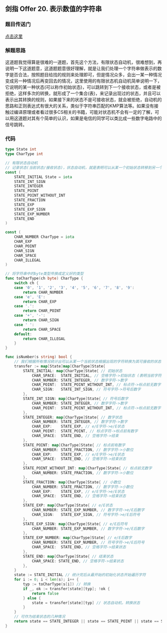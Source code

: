 ## 剑指 Offer 20. 表示数值的字符串

### 题目传送门

[点击这里](https://leetcode-cn.com/problems/biao-shi-shu-zhi-de-zi-fu-chuan-lcof/)

### 解题思路

这道题我觉得算是很难的一道题，首先这个方法，有限状态自动机，很难想到，再说明一下这道题意，这道题题意很好理解，就是让我们处理一个字符串做表示的数字是否合法，按照题目给找的规则来处理即可，但是情况众多，会出一某一种情况变成另一种情况后再变回去的情况，这里使用的有限状态机自动机简单说明一下，它说明的某一种状态(可以称作初始状态)，可以跳转到下一个接收状态，或者是被拒绝，这样多次的转换，就形成了一个集合(表)，来记录出现过的状态，并且可以表示出其转换的规则，如果接下来的状态不是可接收状态，就会被拒绝，自动机的思路和正则表达式有很大的关系，类似于字符串匹配的KMP算法等。如果没有接触过编译原理或者看过很多CS相关的书籍，可能对状态机不会有一定的了解，可以用这道题对其有个简单的认识，如果是电信的同学可以类比成一些数字电路中的信号跳转。

### 代码

```go
type State int
type CharType int

// 有限状态自动机
// 记录状态(当前状态/接收状态)，状态自动机，就是表明可以从某一个初始状态转移到另一个接收状态，否则就是被拒绝
const (
	STATE_INITIAL State = iota
	STATE_INT_SIGN
	STATE_INTEGER
	STATE_POINT
	STATE_POINT_WITHOUT_INT
	STATE_FRACTION
	STATE_EXP
	STATE_EXP_SIGN
	STATE_EXP_NUMBER
	STATE_END
)

const (
	CHAR_NUMBER CharType = iota
	CHAR_EXP
	CHAR_POINT
	CHAR_SIGN
	CHAR_SPACE
	CHAR_ILLEGAL
)

// 将字符串中的byte类型传换成定义好的类型
func toCharType(ch byte) CharType {
	switch ch {
	case '0', '1', '2', '3', '4', '5', '6', '7', '8', '9':
		return CHAR_NUMBER
	case 'e', 'E':
		return CHAR_EXP
	case '.':
		return CHAR_POINT
	case '+', '-':
		return CHAR_SIGN
	case ' ':
		return CHAR_SPACE
	default:
		return CHAR_ILLEGAL
	}
}

func isNumber(s string) bool {
    // 我们根据所有情况统计出可以从某一个当前状态根据出现的字符转换为其可接收的状态
	transfer := map[State]map[CharType]State{
		STATE_INITIAL: map[CharType]State{ // 初始状态
			CHAR_SPACE:  STATE_INITIAL, // 空格字符->初始状态 (表明当前字符后面转换成可接收的状态，下面同理)
			CHAR_NUMBER: STATE_INTEGER, // 数字字符->数字
			CHAR_POINT:  STATE_POINT_WITHOUT_INT, // 标点符->标点前无数字
			CHAR_SIGN:   STATE_INT_SIGN, // 符号字符->符号后数字
		},
		STATE_INT_SIGN: map[CharType]State{ // 符号后数字
			CHAR_NUMBER: STATE_INTEGER, // 数字字符->数字
			CHAR_POINT:  STATE_POINT_WITHOUT_INT, // 标点符->标点前无数字
		},
		STATE_INTEGER: map[CharType]State{ // 数字状态
			CHAR_NUMBER: STATE_INTEGER, // 数字字符->数字
			CHAR_EXP:    STATE_EXP, // e/E字符->e/E状态
			CHAR_POINT:  STATE_POINT, // 标点字符->标点前有数字
			CHAR_SPACE:  STATE_END, // 空格字符->结束
		},
		STATE_POINT: map[CharType]State{ // 标点前有数字
			CHAR_NUMBER: STATE_FRACTION, // 数字字符->小数位
			CHAR_EXP:    STATE_EXP, // e/E字符->e/E状态
			CHAR_SPACE:  STATE_END, // 空格字符->结束状态
		},
		STATE_POINT_WITHOUT_INT: map[CharType]State{ // 标点前无数字
			CHAR_NUMBER: STATE_FRACTION, // 数字字符->小数位
		},
		STATE_FRACTION: map[CharType]State{ // 小数位
			CHAR_NUMBER: STATE_FRACTION, // 数字字符->小数位
			CHAR_EXP:    STATE_EXP, // e/E字符->e/E状态
			CHAR_SPACE:  STATE_END, // 空格字符->结束状态
		},
		STATE_EXP: map[CharType]State{ // e/E状态
			CHAR_NUMBER: STATE_EXP_NUMBER, // 数字字符->e/E后数字
			CHAR_SIGN:   STATE_EXP_SIGN, // 符号字符->e/E后符号
		},
		STATE_EXP_SIGN: map[CharType]State{ // e/E后符号
			CHAR_NUMBER: STATE_EXP_NUMBER, // 数字字符->e/E后数字
		},
		STATE_EXP_NUMBER: map[CharType]State{ // e/E后数字
			CHAR_NUMBER: STATE_EXP_NUMBER, // 符号字符->e/E后符号
			CHAR_SPACE:  STATE_END, // 空格字符->结束状态
		},
		STATE_END: map[CharType]State{ // 结束状态
			CHAR_SPACE: STATE_END, // 空格字符->结束状态
		},
	}
	state := STATE_INITIAL // 统计完后从最开始的初始化状态开始遍历字符
	for i := 0; i < len(s); i++ {
		typ := toCharType(s[i]) // 转换
		if _, ok := transfer[state][typ]; !ok {
			return false
		} else {
			state = transfer[state][typ] // 状态自动机，转换状态
		}
	}
    // 可作为结束状态的几种情况
	return state == STATE_INTEGER || state == STATE_POINT || state == STATE_FRACTION || state == STATE_EXP_NUMBER || state == STATE_END
}
```
